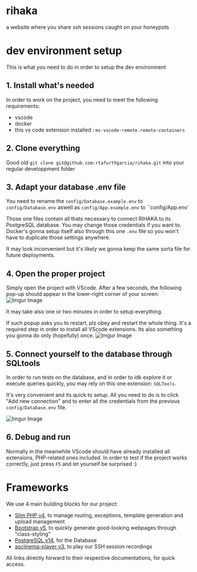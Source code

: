 # rihaka

a website where you share ssh sessions caught on your honeypots

# dev environment setup
This is what you need to do in order to setup the dev environment

## 1. Install what's needed
In order to work on the project, you need to meet the following requirements:

- vscode
- docker
- this vs code extension installed : `ms-vscode-remote.remote-containers`

## 2. Clone everything
Good old `git clone git@github.com:rtafurthgarcia/rihaka.git` into your regular developpment folder

## 3. Adapt your database .env file
You need to rename the `config/Database.example.env` to `config/Database.env`
aswell as `config/App.example.env` to ``config/App.env`

Those one files contain all thats necessary to connect RIHAKA to its PostgreSQL database. You may change those credentials if you want to. Docker's gonna setup itself also through this one `.env` file so you won't have to duplicate those settings anywhere.

It may look inconvenient but it's likely we gonna keep the same sorta file for future deployments. 

## 4. Open the proper project
Simply open the project with VScode. After a few seconds, the following pop-up should appear in the lower-right corner of your screen:
![Imgur Image](https://i.imgur.com/iiJEIZG.png)

It may take also one or two minutes in order to setup everything. 

If such popup asks you to restart, plz obey and restart the whole thing. It's a required step in order to install all VScode extensions. 
Its also something you gonna do only (hopefully) once.
![Imgur Image](https://i.imgur.com/gS53dpo.png) 

## 5. Connect yourself to the database through SQLtools
In order to run tests on the database, and in order to idk explore it or execute queries quickly, you may rely on this one extension: 
`SQLTools`. 

It's very convenient and its quick to setup. All you need to do is to click "Add new connection" and to enter all the credentials from the previous `config/Database.env` file. 

![Imgur Image](https://i.imgur.com/56w6By8.png) 

## 6. Debug and run 
Normally in the meanwhile VScode should have already installed all extensions, PHP-related ones included. 
In order to test if the project works correctly, just press `F5` and let yourself be surprised :)

# Frameworks 

We use 4 main building blocks for our project:
 - [Slim PHP v4](https://www.slimframework.com/docs/v4/), to manage routing, exceptions, template generation and upload management
 - [Bootstrap v5](https://getbootstrap.com/docs/5.2/getting-started/introduction/), to quickly generate good-looking webpages through "class-styling"
 - [PostgreSQL v14](https://www.postgresql.org/docs/14/index.html), for the Database 
 - [asciinema-player v3](https://github.com/asciinema/asciinema-player), to play our SSH session recordings 

All links directly forward to their respective documentations, for quick access.
